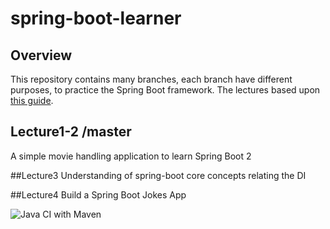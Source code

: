 # spring-boot-learner

## Overview
This repository contains many branches, each branch have different purposes, to practice the Spring Boot framework. The lectures based upon  [this guide](https://www.udemy.com/course/spring-framework-5-beginner-to-guru/).

## Lecture1-2 /master
A simple movie handling application to learn Spring Boot 2

##Lecture3
Understanding of spring-boot core concepts relating the DI

##Lecture4
Build a Spring Boot Jokes App

![Java CI with Maven](https://github.com/akbence/spring-boot-learner/workflows/Java%20CI%20with%20Maven/badge.svg?branch=master)
